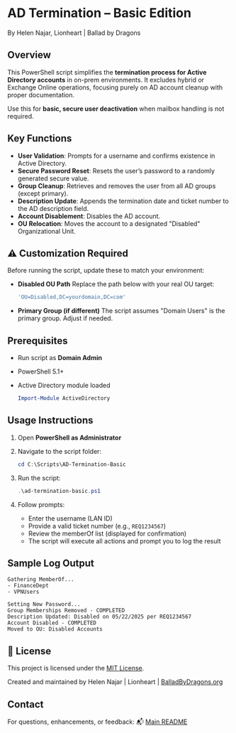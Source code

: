# AD Termination – Basic Edition

By Helen Najar, Lionheart | Ballad by Dragons

## **Overview**

This PowerShell script simplifies the **termination process for Active Directory accounts** in on-prem environments.
It excludes hybrid or Exchange Online operations, focusing purely on AD account cleanup with proper documentation.

Use this for **basic, secure user deactivation** when mailbox handling is not required.

## **Key Functions**

* **User Validation**: Prompts for a username and confirms existence in Active Directory.
* **Secure Password Reset**: Resets the user’s password to a randomly generated secure value.
* **Group Cleanup**: Retrieves and removes the user from all AD groups (except primary).
* **Description Update**: Appends the termination date and ticket number to the AD description field.
* **Account Disablement**: Disables the AD account.
* **OU Relocation**: Moves the account to a designated "Disabled" Organizational Unit.

## ⚠️ Customization Required

Before running the script, update these to match your environment:

* **Disabled OU Path**
  Replace the path below with your real OU target:

  ```powershell
  'OU=Disabled,DC=yourdomain,DC=com'
  ```

* **Primary Group (if different)**
  The script assumes "Domain Users" is the primary group. Adjust if needed.


## **Prerequisites**

* Run script as **Domain Admin**
* PowerShell 5.1+
* Active Directory module loaded

  ```powershell
  Import-Module ActiveDirectory
  ```

## **Usage Instructions**

1. Open **PowerShell as Administrator**

2. Navigate to the script folder:

   ```powershell
   cd C:\Scripts\AD-Termination-Basic
   ```

3. Run the script:

   ```powershell
   .\ad-termination-basic.ps1
   ```

4. Follow prompts:

   * Enter the username (LAN ID)
   * Provide a valid ticket number (e.g., `REQ1234567`)
   * Review the memberOf list (displayed for confirmation)
   * The script will execute all actions and prompt you to log the result

## **Sample Log Output**

```
Gathering MemberOf...
- FinanceDept
- VPNUsers

Setting New Password...
Group Memberships Removed - COMPLETED
Description Updated: Disabled on 05/22/2025 per REQ1234567
Account Disabled - COMPLETED
Moved to OU: Disabled Accounts
```


## 📜 License

This project is licensed under the [MIT License](https://github.com/balladbydragons/ActiveDirectory-Automation/blob/main/LICENSE.md).

Created and maintained by Helen Najar | Lionheart | [BalladByDragons.org](https://www.balladbydragons.org)

## **Contact**

For questions, enhancements, or feedback:
📬 [Main README](https://github.com/balladbydragons/ActiveDirectory-Automation/blob/main/README.md)